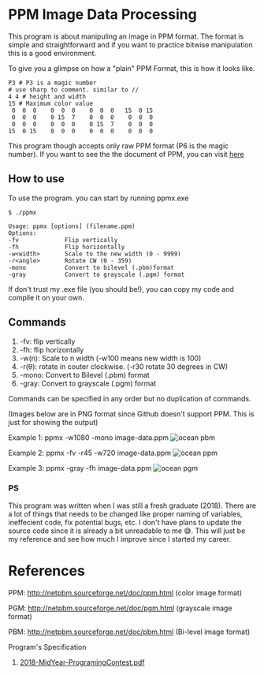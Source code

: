 # PPM Image Data Processing
This program is about manipuling an image in PPM format.
The format is simple and straightforward and if you want to practice bitwise manipulation  this is a good environment.

To give you a glimpse on how a "plain" PPM Format, this is how it looks like.
```
P3 # P3 is a magic number 
# use sharp to comment. similar to // 
4 4 # height and width
15 # Maximum color value
 0  0  0    0  0  0    0  0  0   15  0 15
 0  0  0    0 15  7    0  0  0    0  0  0
 0  0  0    0  0  0    0 15  7    0  0  0
15  0 15    0  0  0    0  0  0    0  0  0
```

This program though accepts only raw PPM format (P6 is the magic number).
If you want to see the the document of PPM, you can visit [here](http://netpbm.sourceforge.net/doc/ppm.html)
## How to use

To use the program. you can start by running ppmx.exe
```
$ ./ppmx

Usage: ppmx [options] (filename.ppm)
Options:
-fv             Flip vertically
-fh             Flip horizontally
-w<width>       Scale to the new width (0 - 9999)
-r<angle>       Rotate CW (0 - 359)
-mono           Convert to bilevel (.pbm)format
-gray           Convert to grayscale (.pgm) format
```

If don't trust my .exe file (you should be!), you can copy my code and compile it on your own.

## Commands
1.   -fv: flip vertically
2.   -fh: flip horizontally
3. -w(n): Scale to n width (-w100 means new width is 100)
4. -r(θ): rotate in couter clockwise. (-r30 rotate 30 degrees in CW) 
5. -mono: Convert to Bilevel (.pbm) format
6. -gray: Convert to grayscale (.pgm) format

Commands can be specified in any order but no duplication of commands.


(Images below are in PNG format since Github doesn't support PPM. This is just for showing the output)

Example 1: ppmx  -w1080 -mono image-data.ppm
![ocean pbm](https://user-images.githubusercontent.com/28287818/122006755-cb7d6980-cde9-11eb-88f8-5924ceed7c9d.png)

Example 2: ppmx -fv -r45 -w720 image-data.ppm
![ocean ppm](https://user-images.githubusercontent.com/28287818/122007662-c371f980-cdea-11eb-9eee-e9fdcf3221da.png)

Example 3: ppmx -gray -fh image-data.ppm
![ocean pgm](https://user-images.githubusercontent.com/28287818/122008221-5d39a680-cdeb-11eb-8e9f-26744a58209f.png)

### PS
 This program was written when I was still a fresh graduate (2018). There are a lot of things that needs to be changed like proper naming of variables, ineffecient code, fix potential bugs, etc. I don't have plans to update the source code since it is already a bit unreadable to me 😅. This will just be my reference and see how much I improve since I started my career.

# References
PPM: http://netpbm.sourceforge.net/doc/ppm.html (color image format)

PGM: http://netpbm.sourceforge.net/doc/pgm.html (grayscale image format)

PBM: http://netpbm.sourceforge.net/doc/pbm.html (Bi-level image format)

Program's Specification
1. [2018-MidYear-ProgramingContest.pdf](https://github.com/pkdimpas/PPM-Image-Processing/files/6653613/2018-MidYear-ProgramingContest.pdf)
